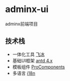 # adminx-ui
adminx前端项目

## 技术栈
- 一体化工具 [飞冰](https://v3.ice.work/)
- 基础UI框架 [antd 4.x](https://4x.ant.design/index-cn)
- 模板组件 [ProComponents](https://procomponents.ant.design/)
- 多语言 [i18n](https://www.i18next.com/)